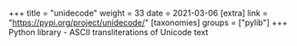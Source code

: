 +++
title = "unidecode"
weight = 33
date = 2021-03-06
[extra]
link = "https://pypi.org/project/unidecode/"
[taxonomies]
groups = ["pylib"]
+++
Python library - ASCII transliterations of Unicode text


